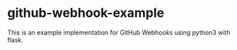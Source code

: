 # github-webhook-example
This is an example implementation for GitHub Webhooks using python3 with flask.
